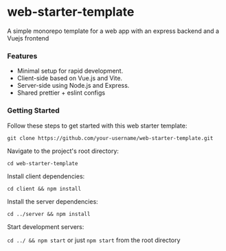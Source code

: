 # web-starter-template
A simple monorepo template for a web app with an express backend and a Vuejs frontend

### Features

- Minimal setup for rapid development.
- Client-side based on Vue.js and Vite.
- Server-side using Node.js and Express.
- Shared prettier + eslint configs

### Getting Started

Follow these steps to get started with this web starter template:

`git clone https://github.com/your-username/web-starter-template.git`

Navigate to the project's root directory:

`cd web-starter-template`

Install client dependencies:

`cd client && npm install`

Install the server dependencies:

`cd ../server && npm install`

Start development servers:

`cd ../ && npm start` or just `npm start` from the root directory
